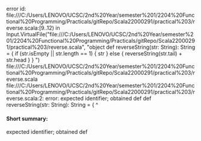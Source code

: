 error id: file:///C:/Users/LENOVO/UCSC/2nd%20Year/semester%201/2204%20Functional%20Programming/Practicals/gitRepo/Scala22000291/practical%203/reverse.scala:[9..12) in Input.VirtualFile("file:///C:/Users/LENOVO/UCSC/2nd%20Year/semester%201/2204%20Functional%20Programming/Practicals/gitRepo/Scala22000291/practical%203/reverse.scala", "object 
def reverseString(str: String): String = {
  if (str.isEmpty || str.length == 1) {
    str
  } else {
    reverseString(str.tail) + str.head
  }
}
")
file:///C:/Users/LENOVO/UCSC/2nd%20Year/semester%201/2204%20Functional%20Programming/Practicals/gitRepo/Scala22000291/practical%203/reverse.scala
file:///C:/Users/LENOVO/UCSC/2nd%20Year/semester%201/2204%20Functional%20Programming/Practicals/gitRepo/Scala22000291/practical%203/reverse.scala:2: error: expected identifier; obtained def
def reverseString(str: String): String = {
^
#### Short summary: 

expected identifier; obtained def